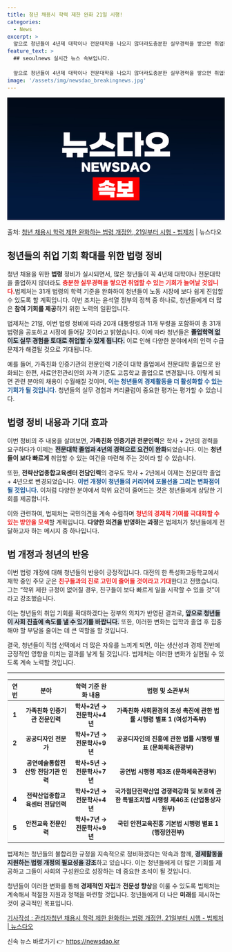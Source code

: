 ```yaml
---
title: 청년 채용시 학력 제한 완화 21일 시행!
categories:
  - News
excerpt: >
  앞으로 청년들이 4년제 대학이나 전문대학을 나오지 않더라도충분한 실무경력을 쌓으면 취업할 수 있는분야가 늘어…
feature_text: >
  ## seoulnews 실시간 뉴스 속보입니다.

  앞으로 청년들이 4년제 대학이나 전문대학을 나오지 않더라도충분한 실무경력을 쌓으면 취업할 수 있는분야가 늘어…
image: '/assets/img/newsdao_breakingnews.jpg'
---
```


![뉴스다오 속보](/assets/img/newsdao_breakingnews.jpg)

<p>출처: <a href="https://newsdao.kr/2593" rel="dofollow">청년 채용시 학력 제한 완화하는 법령 개정안, 21일부터 시행 - 법제처</a> | 뉴스다오</p>

<h2 data-ke-size="size26">청년들의 취업 기회 확대를 위한 법령 정비</h2>

<p data-ke-size="size16">청년 채용을 위한 <b>법령</b> 정비가 실시되면서, 많은 청년들이 꼭 4년제 대학이나 전문대학을 졸업하지 않더라도 <b><span style="color: #ee2323;">충분한 실무경력을 쌓으면 취업할 수 있는 기회가 늘어날 것입니다.</span></b>법제처는 31개 법령의 학력 기준을 완화하여 청년들이 노동 시장에 보다 쉽게 진입할 수 있도록 할 계획입니다. 이번 조치는 윤석열 정부의 정책 중 하나로, 청년들에게 더 많은 <b>참여 기회를 제공</b>하기 위한 노력의 일환입니다.</p>

<p data-ke-size="size16">법제처는 21일, 이번 법령 정비에 따라 20개 대통령령과 11개 부령을 포함하여 총 31개 법령을 공포하고 시정에 들어갈 것이라고 밝혔습니다. 이에 따라 청년들은 <b><span style="background-color: #21538527;">졸업학력 없이도 실무 경험을 토대로 취업할 수 있게 됩니다.</span></b> 이로 인해 다양한 분야에서의 인력 수급 문제가 해결될 것으로 기대됩니다.</p>

<p data-ke-size="size16">예를 들어, 가족친화 인증기관의 전문인력 기준이 대학 졸업에서 전문대학 졸업으로 완화되는 한편, 사료안전관리인의 자격 기준도 고등학교 졸업으로 변경됩니다. 이렇게 되면 관련 분야의 채용이 수월해질 것이며, <b><span style="color: #1a5490;">이는 청년들의 경제활동을 더 활성화할 수 있는 기회가 될 것입니다.</span></b> 청년들의 실무 경험과 커리큘럼이 중요한 평가는 평가할 수 있습니다. </p>

<h2 data-ke-size="size26">법령 정비 내용과 기대 효과</h2>

<p data-ke-size="size16">이번 정비의 주 내용을 살펴보면, <b>가족친화 인증기관 전문인력</b>은 학사 + 2년의 경력을 요구하다가 이제는 <b><span style="background-color: #21538527;">전문대학 졸업과 4년의 경력으로 요건이 완화</span></b>되었습니다. 이는 <b>청년들이 보다 빠르게</b> 취업할 수 있는 여건을 마련해 주는 것이라 할 수 있습니다. </p>

<p data-ke-size="size16">또한, <b>전략산업종합교육센터 전담인력</b>의 경우도 학사 + 2년에서 이제는 전문대학 졸업 + 4년으로 변경되었습니다. <b><span style="color: #1a5490;">이번 개정이 청년들의 커리어에 포물선을 그리는 변화점이 될 것입니다.</span></b> 이처럼 다양한 분야에서 학위 요건이 줄어드는 것은 청년들에게 상당한 기회를 제공합니다.</p>

<p data-ke-size="size16">이와 관련하여, 법제처는 국민의견을 계속 수렴하며 <b><span style="color: #ee2323;">청년의 경제적 기여를 극대화할 수 있는 방안을 모색</span></b>할 계획입니다. <b>다양한 의견을 반영하는 과정</b>은 법제처가 청년들에게 전달하고자 하는 메시지 중 하나입니다.</p>

<h2 data-ke-size="size26">법 개정과 청년의 반응</h2>

<p data-ke-size="size16">이번 법령 개정에 대해 청년들의 반응이 긍정적입니다. 대전의 한 특성화고등학교에서 재학 중인 주모 군은 <b><span style="color: #ee2323;">친구들과의 진로 고민이 줄어들 것이라고 기대</span></b>한다고 전했습니다. 그는 “학위 제한 규정이 없어질 경우, 친구들이 보다 빠르게 일을 시작할 수 있을 것”이라고 강조했습니다.</p>

<p data-ke-size="size16">이는 청년들의 취업 기회를 확대하겠다는 정부의 의지가 반영된 결과로, <b><span style="background-color: #21538527;">앞으로 청년들이 사회 진출에 속도를 낼 수 있기를 바랍니다.</span></b> 또한, 이러한 변화는 입학과 졸업 후 집중해야 할 부담을 줄이는 데 큰 역할을 할 것입니다.</p>

<p data-ke-size="size16">결국, 청년들이 직업 선택에서 더 많은 자유를 느끼게 되면, 이는 생산성과 경제 전반에 긍정적인 영향을 미치는 결과를 낳게 될 것입니다. 법제처는 이러한 변화가 실현될 수 있도록 계속 노력할 것입니다.</p>

<hr>

<table style="width: 100%; border: 1px solid #eee;">
    <thead>
        <tr>
            <th style="text-align: center;">연번</th>
            <th style="text-align: center;">분야</th>
            <th style="text-align: center;">학력 기준 완화 내용</th>
            <th style="text-align: center;">법령 및 소관부처</th>
        </tr>
    </thead>
    <tbody>
        <tr>
            <td style="text-align: center; height: 17px;"><b>1</b></td>
            <td style="text-align: center; height: 17px;"><b>가족친화 인증기관 전문인력</b></td>
            <td style="text-align: center; height: 17px;"><b>학사+2년 → 전문학사+4년</b></td>
            <td style="text-align: center; height: 17px;"><b>가족친화 사회환경의 조성 촉진에 관한 법률 시행령 별표 1 (여성가족부)</b></td>
        </tr>
        <tr>
            <td style="text-align: center; height: 17px;"><b>2</b></td>
            <td style="text-align: center; height: 17px;"><b>공공디자인 전문가</b></td>
            <td style="text-align: center; height: 17px;"><b>학사+7년 → 전문학사+9년</b></td>
            <td style="text-align: center; height: 17px;"><b>공공디자인의 진흥에 관한 법률 시행령 별표 (문화체육관광부)</b></td>
        </tr>
        <tr>
            <td style="text-align: center; height: 17px;"><b>3</b></td>
            <td style="text-align: center; height: 17px;"><b>공연예술통합전산망 전담기관 인력</b></td>
            <td style="text-align: center; height: 17px;"><b>학사+5년 → 전문학사+7년</b></td>
            <td style="text-align: center; height: 17px;"><b>공연법 시행령 제3조 (문화체육관광부)</b></td>
        </tr>
        <tr>
            <td style="text-align: center; height: 17px;"><b>4</b></td>
            <td style="text-align: center; height: 17px;"><b>전략산업종합교육센터 전담인력</b></td>
            <td style="text-align: center; height: 17px;"><b>학사+2년 → 전문학사+4년</b></td>
            <td style="text-align: center; height: 17px;"><b>국가첨단전략산업 경쟁력강화 및 보호에 관한 특별조치법 시행령 제46조 (산업통상자원부)</b></td>
        </tr>
        <tr>
            <td style="text-align: center; height: 17px;"><b>5</b></td>
            <td style="text-align: center; height: 17px;"><b>안전교육 전문인력</b></td>
            <td style="text-align: center; height: 17px;"><b>학사+7년 → 전문학사+9년</b></td>
            <td style="text-align: center; height: 17px;"><b>국민 안전교육진흥 기본법 시행령 별표 1 (행정안전부)</b></td>
        </tr>
    </tbody>
</table>

<p data-ke-size="size16">법제처는 청년들의 불합리한 규정을 지속적으로 정비하겠다는 약속과 함께, <b><span style="background-color: #21538527;">경제활동을 지원하는 법령 개정의 필요성을 강조</span></b>하고 있습니다. 이는 청년들에게 더 많은 기회를 제공하고 그들이 사회의 구성원으로 성장하는 데 중요한 초석이 될 것입니다.</p>

<p data-ke-size="size16">청년들이 이러한 변화를 통해 <b>경제적인 자립</b>과 <b>전문성 향상</b>을 이룰 수 있도록 법제처는 계속해서 적절한 지원과 정책을 마련할 것입니다. 청년들에게 더 나은 <b>미래</b>를 제시하는 것이 궁극적인 목표입니다.</p>

<p data-ke-size="size16"><a href="https://newsdao.kr/2593">기사작성 : 관리자청년 채용시 학력 제한 완화하는 법령 개정안, 21일부터 시행 - 법제처 | 뉴스다오</a></p> 

신속 뉴스 바로가기 👉 <a href="https://newsdao.kr" rel="dofollow">https://newsdao.kr</a>


